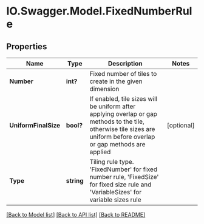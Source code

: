 # IO.Swagger.Model.FixedNumberRule
## Properties

Name | Type | Description | Notes
------------ | ------------- | ------------- | -------------
**Number** | **int?** | Fixed number of tiles to create in the given dimension | 
**UniformFinalSize** | **bool?** | If enabled, tile sizes will be uniform after applying overlap or gap methods to the tile, otherwise tile sizes are uniform before overlap or gap methods are applied | [optional] 
**Type** | **string** | Tiling rule type.  &#x27;FixedNumber&#x27; for fixed number rule, &#x27;FixedSize&#x27; for fixed size rule and &#x27;VariableSizes&#x27; for variable sizes rule | 

[[Back to Model list]](../README.md#documentation-for-models) [[Back to API list]](../README.md#documentation-for-api-endpoints) [[Back to README]](../README.md)

